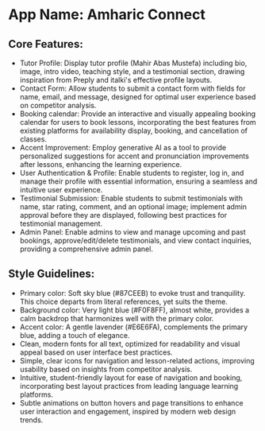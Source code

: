 # **App Name**: Amharic Connect

## Core Features:

- Tutor Profile: Display tutor profile (Mahir Abas Mustefa) including bio, image, intro video, teaching style, and a testimonial section, drawing inspiration from Preply and italki's effective profile layouts.
- Contact Form: Allow students to submit a contact form with fields for name, email, and message, designed for optimal user experience based on competitor analysis.
- Booking calendar: Provide an interactive and visually appealing booking calendar for users to book lessons, incorporating the best features from existing platforms for availability display, booking, and cancellation of classes.
- Accent Improvement: Employ generative AI as a tool to provide personalized suggestions for accent and pronunciation improvements after lessons, enhancing the learning experience.
- User Authentication & Profile: Enable students to register, log in, and manage their profile with essential information, ensuring a seamless and intuitive user experience.
- Testimonial Submission: Enable students to submit testimonials with name, star rating, comment, and an optional image; implement admin approval before they are displayed, following best practices for testimonial management.
- Admin Panel: Enable admins to view and manage upcoming and past bookings, approve/edit/delete testimonials, and view contact inquiries, providing a comprehensive admin panel.

## Style Guidelines:

- Primary color: Soft sky blue (#87CEEB) to evoke trust and tranquility. This choice departs from literal references, yet suits the theme.
- Background color: Very light blue (#F0F8FF), almost white, provides a calm backdrop that harmonizes well with the primary color.
- Accent color: A gentle lavender (#E6E6FA), complements the primary blue, adding a touch of elegance.
- Clean, modern fonts for all text, optimized for readability and visual appeal based on user interface best practices.
- Simple, clear icons for navigation and lesson-related actions, improving usability based on insights from competitor analysis.
- Intuitive, student-friendly layout for ease of navigation and booking, incorporating best layout practices from leading language learning platforms.
- Subtle animations on button hovers and page transitions to enhance user interaction and engagement, inspired by modern web design trends.